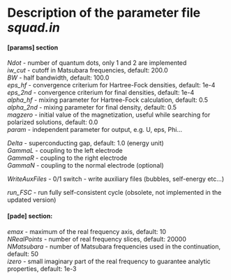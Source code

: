 # Description of the parameter file *squad.in*

#### [params] section  
*Ndot* - number of quantum dots, only 1 and 2 are implemented  
*iw_cut* - cutoff in Matsubara frequencies, default: 200.0  
*BW* - half bandwidth, default: 100.0  
*eps_hf* - convergence criterium for Hartree-Fock densities, default: 1e-4  
*eps_2nd* - convergence criterium for final densities, default: 1e-4  
*alpha_hf* - mixing parameter for Hartree-Fock calculation, default: 0.5  
*alpha_2nd* - mixing parameter for final density, default: 0.5  
*magzero* - initial value of the magnetization, useful while searching for polarized solutions, default: 0.0  
*param* - independent parameter for output, e.g. U, eps, Phi...  

*Delta* - superconducting gap, default: 1.0 (energy unit)  
*GammaL* - coupling to the left electrode  
*GammaR* - coupling to the right electrode  
*GammaN*  - coupling to the normal electrode (optional)  

*WriteAuxFiles* - 0/1 switch  - write auxiliary files (bubbles, self-energy etc...)  

*run_FSC* - run fully self-consistent cycle (obsolete, not implemented in the updated version)  

#### [pade] section:  
*emax* - maximum of the real frequency axis, default: 10  
*NRealPoints* - number of real frequency slices, default: 20000  
*NMatsubara* - number of Matsubara frequencies used in the continuation, default: 50  
*izero* - small imaginary part of the real frequency to guarantee analytic properties, default: 1e-3  

